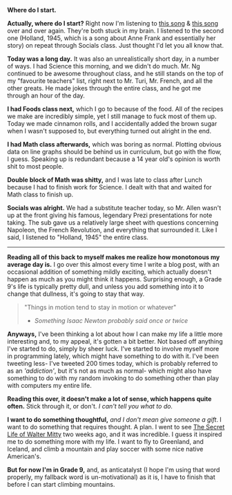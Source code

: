 **Where do I start.**

**Actually, where do I start?** Right now I'm listening to [this song](https://www.youtube.com/watch?v=knU9gRUWCno) & [this song](https://www.youtube.com/watch?v=XLaFLztnL84) over and over again. They're both stuck in my brain. I listened to the second one (Holland, 1945, which is a song about Anne Frank and essentially her story)  on repeat through Socials class. Just thought I'd let you all know that.

**Today was a long day.** It was also an unrealistically short day, in a number of ways. I had Science this morning, and we didn't do much. Mr. Ng continued to be awesome throughout class, and he still stands on the top of my "favourite teachers" list, right next to Mr. Turi, Mr. French, and all the other greats. He made jokes through the entire class, and he got me through an hour of the day.

**I had Foods class next,** which I go to because of the food. All of the recipes we make are incredibly simple, yet I still manage to fuck most of them up. Today we made cinnamon rolls, and I accidentally added the brown sugar when I wasn't supposed to, but everything turned out alright in the end.

**I had Math class afterwards,** which was boring as normal. Plotting obvious data on line graphs should be behind us in curriculum, but go with the flow, I guess. Speaking up is redundant because a 14 year old's opinion is worth shit to most people.

**Double block of Math was shitty,** and I was late to class after Lunch because I had to finish work for Science. I dealt with that and waited for Math class to finish up.

**Socials was alright.** We had a substitute teacher today, so Mr. Allen wasn't up at the front giving his famous, legendary Prezi presentations for note taking. The sub gave us a relatively large sheet with questions concerning Napoleon, the French Revolution, and everything that surrounded it. Like I said, I listened to "Holland, 1945" the entire class.

---

**Reading all of this back to myself makes me realize how monotonous my average day is.** I go over this almost every time I write a blog post, with an occasional addition of something mildly exciting, which actually doesn't happen as much as you might think it happens. Surprising enough, a Grade 9's life is typically pretty dull, and unless you add something into it to change that dullness, it's going to stay that way.

> "Things in motion tend to stay in motion or whatever" <br>
> - *Something Isaac Newton probably said once or twice*

**Anyways,** I've been thinking a lot about how I can make my life a little more interesting and, to my appeal, it's gotten a bit better. Not based off anything I've started to do, simply by sheer luck. I've started to involve myself more in programming lately, which might have something to do with it. I've been tweeting less- I've tweeted 200 times today, which is probably referred to as an *'addiction'*, but it's not as much as normal- which might also have something to do with my random invoking to do something other than play with computers my entire life.

**Reading this over, it doesn't make a lot of sense, which happens quite often.** Stick through it, or don't. *I can't tell you what to do.*

**I want to do something thoughtful,** *and I don't mean give someone a gift*. I want to do something that requires thought. A plan. I went to see [The Secret Life of Walter Mitty](http://www.imdb.com/title/tt0359950/) two weeks ago, and it was incredible. I guess it inspired me to do something more with my life. I want to fly to Greenland, and Iceland, and climb a mountain and play soccer with some nice native American's.

**But for now I'm in Grade 9,** and, as anticatalyst (I hope I'm using that word properly, my fallback word is un-motivational) as it is,  I have to finish that before I can start climbing mountains.
